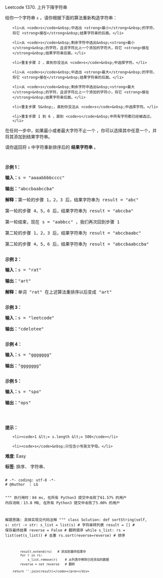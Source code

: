 Leetcode 1370. 上升下降字符串
<p>给你一个字符串&nbsp;<code>s</code>&nbsp;，请你根据下面的算法重新构造字符串：</p>


<ol>

	<li>从 <code>s</code>&nbsp;中选出 <strong>最小</strong>&nbsp;的字符，将它 <strong>接在</strong>&nbsp;结果字符串的后面。</li>

	<li>从 <code>s</code>&nbsp;剩余字符中选出&nbsp;<strong>最小</strong>&nbsp;的字符，且该字符比上一个添加的字符大，将它 <strong>接在</strong>&nbsp;结果字符串后面。</li>

	<li>重复步骤 2 ，直到你没法从 <code>s</code>&nbsp;中选择字符。</li>

	<li>从 <code>s</code>&nbsp;中选出 <strong>最大</strong>&nbsp;的字符，将它 <strong>接在</strong>&nbsp;结果字符串的后面。</li>

	<li>从 <code>s</code>&nbsp;剩余字符中选出&nbsp;<strong>最大</strong>&nbsp;的字符，且该字符比上一个添加的字符小，将它 <strong>接在</strong>&nbsp;结果字符串后面。</li>

	<li>重复步骤 5&nbsp;，直到你没法从 <code>s</code>&nbsp;中选择字符。</li>

	<li>重复步骤 1 到 6 ，直到 <code>s</code>&nbsp;中所有字符都已经被选过。</li>

</ol>



<p>在任何一步中，如果最小或者最大字符不止一个&nbsp;，你可以选择其中任意一个，并将其添加到结果字符串。</p>



<p>请你返回将&nbsp;<code>s</code>&nbsp;中字符重新排序后的 <strong>结果字符串</strong> 。</p>



<p>&nbsp;</p>



<p><strong>示例 1：</strong></p>



<pre><strong>输入：</strong>s = &quot;aaaabbbbcccc&quot;

<strong>输出：</strong>&quot;abccbaabccba&quot;

<strong>解释：</strong>第一轮的步骤 1，2，3 后，结果字符串为 result = &quot;abc&quot;

第一轮的步骤 4，5，6 后，结果字符串为 result = &quot;abccba&quot;

第一轮结束，现在 s = &quot;aabbcc&quot; ，我们再次回到步骤 1

第二轮的步骤 1，2，3 后，结果字符串为 result = &quot;abccbaabc&quot;

第二轮的步骤 4，5，6 后，结果字符串为 result = &quot;abccbaabccba&quot;

</pre>



<p><strong>示例 2：</strong></p>



<pre><strong>输入：</strong>s = &quot;rat&quot;

<strong>输出：</strong>&quot;art&quot;

<strong>解释：</strong>单词 &quot;rat&quot; 在上述算法重排序以后变成 &quot;art&quot;

</pre>



<p><strong>示例 3：</strong></p>



<pre><strong>输入：</strong>s = &quot;leetcode&quot;

<strong>输出：</strong>&quot;cdelotee&quot;

</pre>



<p><strong>示例 4：</strong></p>



<pre><strong>输入：</strong>s = &quot;ggggggg&quot;

<strong>输出：</strong>&quot;ggggggg&quot;

</pre>



<p><strong>示例 5：</strong></p>



<pre><strong>输入：</strong>s = &quot;spo&quot;

<strong>输出：</strong>&quot;ops&quot;

</pre>



<p>&nbsp;</p>



<p><strong>提示：</strong></p>



<ul>

	<li><code>1 &lt;= s.length &lt;= 500</code></li>

	<li><code>s</code>&nbsp;只包含小写英文字母。</li>

</ul>





 **难度**: Easy



 **标签**: 排序、 字符串、 





<div class="hcb_wrap">
<pre class="prism undefined-numbers lang-python" data-lang="Python"><code>
# -*- coding: utf-8 -*-
# @Author  : LG

"""
执行用时：84 ms, 在所有 Python3 提交中击败了61.57% 的用户
内存消耗：13.8 MB, 在所有 Python3 提交中击败了5.00% 的用户

解题思路:
    具体实现见代码注释
"""
class Solution:
    def sortString(self, s: str) -> str:
        s_list = list(s)    # 字符串转列表
        result = []         # 保存最终结果
        reverse = False     # 翻转顺序
        while s_list:
            rs = list(set(s_list))  # 去重
            rs.sort(reverse=reverse)    # 排序

            result.extend(rs)   # 添加到最终结果中
            for r in rs:
                s_list.remove(r)    # 从列表中移除已经添加的数据
            reverse = not reverse   # 翻转

        return ''.join(result)</code></pre></div>
